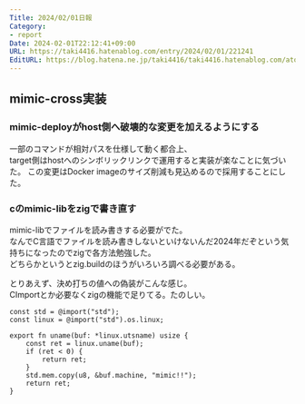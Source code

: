 ```yaml
---
Title: 2024/02/01日報
Category:
- report
Date: 2024-02-01T22:12:41+09:00
URL: https://taki4416.hatenablog.com/entry/2024/02/01/221241
EditURL: https://blog.hatena.ne.jp/taki4416/taki4416.hatenablog.com/atom/entry/6801883189079827331
---
```


## mimic-cross実装

### mimic-deployがhost側へ破壊的な変更を加えるようにする

一部のコマンドが相対パスを仕様して動く都合上、  
target側はhostへのシンボリックリンクで運用すると実装が楽なことに気づいた。
この変更はDocker imageのサイズ削減も見込めるので採用することにした。

### cのmimic-libをzigで書き直す

mimic-libでファイルを読み書きする必要がでた。  
なんでC言語でファイルを読み書きしないといけないんだ2024年だぞという気持ちになったのでzigで各方法勉強した。  
どちらかというとzig.buildのほうがいろいろ調べる必要がある。

とりあえず、決め打ちの値への偽装がこんな感じ。  
CImportとか必要なくzigの機能で足りてる。たのしい。  

```zig
const std = @import("std");
const linux = @import("std").os.linux;

export fn uname(buf: *linux.utsname) usize {
    const ret = linux.uname(buf);
    if (ret < 0) {
        return ret;
    }
    std.mem.copy(u8, &buf.machine, "mimic!!");
    return ret;
}
```

